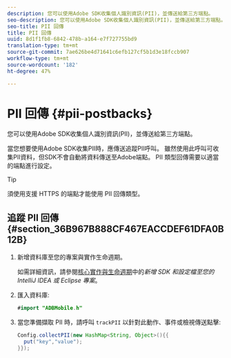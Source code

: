 ```yaml
---
description: 您可以使用Adobe SDK收集個人識別資訊(PII)，並傳送給第三方端點。
seo-description: 您可以使用Adobe SDK收集個人識別資訊(PII)，並傳送給第三方端點。
seo-title: PII 回傳
title: PII 回傳
uuid: 8d1f1fb8-6842-478b-a164-e7f727755bd9
translation-type: tm+mt
source-git-commit: 7ae626be4d71641c6efb127cf5b1d3e18fccb907
workflow-type: tm+mt
source-wordcount: '182'
ht-degree: 47%

---
```



# PII 回傳 {#pii-postbacks}

您可以使用Adobe SDK收集個人識別資訊(PII)，並傳送給第三方端點。

當您想要使用Adobe SDK收集PII時，應傳送追蹤PII呼叫。 雖然使用此呼叫可收集PII資料，但SDK不會自動將資料傳送至Adobe端點。 PII 類型回傳需要以適當的端點進行設定。

>[!TIP]
>
>須使用支援 HTTPS 的端點才能使用 PII 回傳類型。

## 追蹤 PII 回傳 {#section_36B967B888CF467EACCDEF61DFA0B12B}

1. 新增資料庫至您的專案與實作生命週期。

   如需詳細資訊，請參閱[核心實作與生命週期](/help/android/getting-started/dev-qs.md)中的&#x200B;*新增 SDK 和設定檔至您的 IntelliJ IDEA 或 Eclipse 專案*。

1. 匯入資料庫:

   ```java
   #import "ADBMobile.h"
   ```

1. 當您準備擷取 PII 時，請呼叫 `trackPII` 以針對此動作、事件或檢視傳送點擊:

   ```java
   Config.collectPII(new HashMap<String, Object>(){{
     put("key","value");
   }});
   ```


